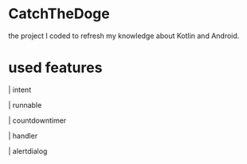 # CatchTheDoge

the project I coded to refresh my knowledge about Kotlin and Android.

# used features
| intent

| runnable

| countdowntimer

| handler

| alertdialog
